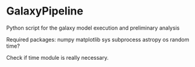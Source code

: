 # GalaxyPipeline
Python script for the galaxy model execution and preliminary analysis

Required packages:
numpy
matplotlib
sys
subprocess
astropy
os
random
time?

Check if time module is really necessary.
